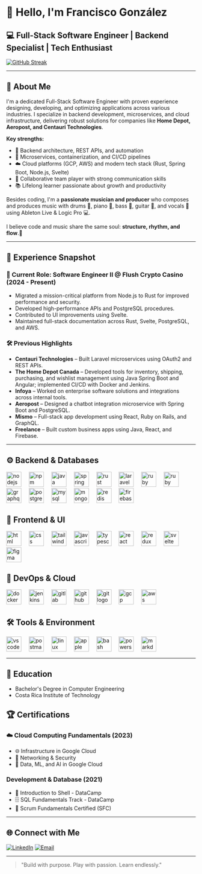 # 👋 Hello, I'm Francisco González

## 💻 Full-Stack Software Engineer | Backend Specialist | Tech Enthusiast 

[![GitHub Streak](https://streak-stats.demolab.com?user=whiteaxesing&theme=highcontrast&hide_border=true&exclude_days=Sun%2CSat&card_width=467)](#)

---

## 🧠 About Me

I'm a dedicated Full-Stack Software Engineer with proven experience designing, developing, and optimizing applications across various industries. I specialize in backend development, microservices, and cloud infrastructure, delivering robust solutions for companies like **Home Depot, Aeropost, and Centauri Technologies**.

**Key strengths:**
- 🔧 Backend architecture, REST APIs, and automation
- 🚀 Microservices, containerization, and CI/CD pipelines  
- ☁️ Cloud platforms (GCP, AWS) and modern tech stack (Rust, Spring Boot, Node.js, Svelte)
- 🧩 Collaborative team player with strong communication skills
- 📚 Lifelong learner passionate about growth and productivity

Besides coding, I'm a **passionate musician and producer** who composes and produces music with drums 🥁, piano 🎹, bass 🎸, guitar 🎸, and vocals 🎤 using Ableton Live & Logic Pro 💻. 

I believe code and music share the same soul: **structure, rhythm, and flow**.🎵

---

## 💼 Experience Snapshot

### 🚀 Current Role: **Software Engineer II @ Flush Crypto Casino (2024 - Present)**
- Migrated a mission-critical platform from Node.js to Rust for improved performance and security.
- Developed high-performance APIs and PostgreSQL procedures.
- Contributed to UI improvements using Svelte.
- Maintained full-stack documentation across Rust, Svelte, PostgreSQL, and AWS.

### 🛠️ Previous Highlights
- **Centauri Technologies** – Built Laravel microservices using OAuth2 and REST APIs.
- **The Home Depot Canada** – Developed tools for inventory, shipping, purchasing, and wishlist management using Java Spring Boot and Angular; implemented CI/CD with Docker and Jenkins.
- **Infoya** – Worked on enterprise software solutions and integrations across internal tools.
- **Aeropost** – Designed a chatbot integration microservice with Spring Boot and PostgreSQL.
- **Mismo** – Full-stack app development using React, Ruby on Rails, and GraphQL.
- **Freelance** – Built custom business apps using Java, React, and Firebase.

---
## ⚙️ Backend & Databases
<div align="left"> 
<img src="https://skillicons.dev/icons?i=nodejs" height="40" alt="nodejs logo" /> 
<img width="12" /> 
<img src="https://skillicons.dev/icons?i=npm" height="40" alt="npm logo" /> 
<img width="12" /> 
<img src="https://skillicons.dev/icons?i=java" height="40" alt="java logo" /> 
<img width="12" /> 
<img src="https://skillicons.dev/icons?i=spring" height="40" alt="spring logo" /> 
<img width="12" /> 
<img src="https://skillicons.dev/icons?i=rust" height="40" alt="rust logo" />
<img width="12" /> 
<img src="https://skillicons.dev/icons?i=laravel" height="40" alt="laravel logo" /> 
<img width="12" /> 
<img src="https://skillicons.dev/icons?i=ruby" height="40" alt="ruby logo" /> 
<img width="12" /> 
<img src="https://skillicons.dev/icons?i=rails" height="40" alt="ruby on rails logo" /> 
<img width="12" /> 
<img src="https://skillicons.dev/icons?i=graphql" height="40" alt="graphql logo" /> 
<img width="12" /> 
<img src="https://skillicons.dev/icons?i=postgres" height="40" alt="postgresql logo" /> 
<img width="12" /> 
<img src="https://skillicons.dev/icons?i=mysql" height="40" alt="mysql logo" /> 
<img width="12" /> 
<img src="https://skillicons.dev/icons?i=mongodb" height="40" alt="mongodb logo" /> 
<img width="12" /> 
<img src="https://skillicons.dev/icons?i=redis" height="40" alt="redis logo" /> 
<img width="12" /> 
<img src="https://skillicons.dev/icons?i=firebase" height="40" alt="firebase logo" /> 
</div>

## 🎨 Frontend & UI
<div align="left"> 
<img src="https://skillicons.dev/icons?i=html" height="40" alt="html logo" /> 
<img width="12" /> 
<img src="https://skillicons.dev/icons?i=css" height="40" alt="css logo" /> 
<img width="12" /> 
<img src="https://skillicons.dev/icons?i=tailwind" height="40" alt="tailwind logo" /> 
<img width="12" /> 
<img src="https://skillicons.dev/icons?i=js" height="40" alt="javascript logo" /> 
<img width="12" /> 
<img src="https://skillicons.dev/icons?i=ts" height="40" alt="typescript logo" /> 
<img width="12" /> 
<img src="https://skillicons.dev/icons?i=react" height="40" alt="react logo" /> 
<img width="12" /> 
<img src="https://skillicons.dev/icons?i=redux" height="40" alt="redux logo" /> 
<img width="12" /> 
<img src="https://skillicons.dev/icons?i=svelte" height="40" alt="svelte logo" /> 
<img width="12" /> 
<img src="https://skillicons.dev/icons?i=figma" height="40" alt="figma logo" /> 
</div>

## 🚀 DevOps & Cloud
<div align="left"> 
<img src="https://skillicons.dev/icons?i=docker" height="40" alt="docker logo" /> 
<img width="12" /> 
<img src="https://skillicons.dev/icons?i=jenkins" height="40" alt="jenkins logo" /> 
<img width="12" /> 
<img src="https://skillicons.dev/icons?i=gitlab" height="40" alt="gitlab logo" /> 
<img width="12" /> 
<img src="https://skillicons.dev/icons?i=github" height="40" alt="github logo" /> 
<img width="12" /> 
<img src="https://skillicons.dev/icons?i=git" height="40" alt="git logo" /> 
<img width="12" /> 
<img src="https://skillicons.dev/icons?i=gcp" height="40" alt="gcp logo" /> 
<img width="12" /> 
<img src="https://skillicons.dev/icons?i=aws" height="40" alt="aws logo" /> 
</div>

## 🛠️ Tools & Environment
<div align="left"> 
<img src="https://skillicons.dev/icons?i=vscode" height="40" alt="vscode logo" /> 
<img width="12" /> 
<img src="https://skillicons.dev/icons?i=postman" height="40" alt="postman logo" /> 
<img width="12" /> 
<img src="https://skillicons.dev/icons?i=linux" height="40" alt="linux logo" /> 
<img width="12" /> 
<img src="https://skillicons.dev/icons?i=apple" height="40" alt="apple logo" /> 
<img width="12" /> 
<img src="https://skillicons.dev/icons?i=bash" height="40" alt="bash logo" /> 
<img width="12" /> 
<img src="https://skillicons.dev/icons?i=powershell" height="40" alt="powershell logo" /> 
<img width="12" /> 
<img src="https://skillicons.dev/icons?i=md" height="40" alt="markdown logo" /> 
</div>

---

 ## 🏫 Education
- Bachelor's Degree in Computer Engineering
- Costa Rica Institute of Technology

## 🏆 Certifications
### ☁️ Cloud Computing Fundamentals (2023)
- 🌐 Infrastructure in Google Cloud
- 📡 Networking & Security
- 🤖 Data, ML, and AI in Google Cloud

### Development & Database (2021)

- 🐚 Introduction to Shell - DataCamp
- 🗄️ SQL Fundamentals Track - DataCamp
- 🔄 Scrum Fundamentals Certified (SFC) 

---
## 🌐 Connect with Me

[![LinkedIn](https://img.shields.io/badge/LinkedIn-@FranciscoGonzalez-487FCF?style=for-the-badge&logo=LinkedIn&logoColor=white&labelColor=101010)](https://www.linkedin.com/in/francisco-gonzalez-madrigal/)
[![Email](https://img.shields.io/badge/franciscogm982@gmail.com-email-D14836?style=for-the-badge&logo=gmail&logoColor=white&labelColor=101010)](mailto:franciscogm982@gmail.com)


---


> "Build with purpose. Play with passion. Learn endlessly."

